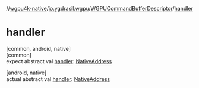 //[wgpu4k-native](../../../index.md)/[io.ygdrasil.wgpu](../index.md)/[WGPUCommandBufferDescriptor](index.md)/[handler](handler.md)

# handler

[common, android, native]\
[common]\
expect abstract val [handler](handler.md): [NativeAddress](../../ffi/-native-address/index.md)

[android, native]\
actual abstract val [handler](handler.md): [NativeAddress](../../ffi/-native-address/index.md)